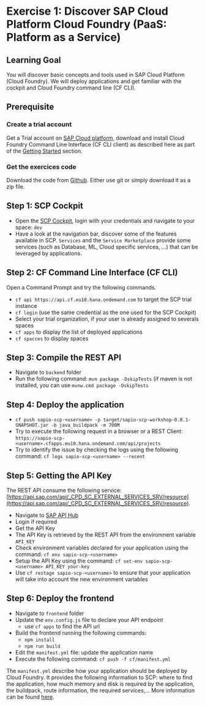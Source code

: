 # Exercise 1: Discover SAP Cloud Platform Cloud Foundry (PaaS: Platform as a Service)

## Learning Goal
You will discover basic concepts and tools used in SAP Cloud Platform (Cloud Foundry). We will deploy applications and get familiar with the cockpit and Cloud Foundry command line (CF CLI).

## Prerequisite

### Create a trial account
Get a Trial account on [SAP Cloud platform](https://cockpit.hanatrial.ondemand.com/#/home/welcome), download and install Cloud Foundry Command Line Interface (CF CLI client) as described here as part of the [Getting Started](https://help.cf.sap.hana.ondemand.com/frameset.htm?b8ee7894fe0b4df5b78f61dd1ac178ee.html) section.

### Get the exercices code
Download the code from [Github](https://github.com/Query-Interface/sapio-scp-workshop).
Either use git or simply download it as a zip file.

## Step 1: SCP Cockpit
- Open the [SCP Cockpit](https://cockpit.hanatrial.ondemand.com/#/home/welcome), login with your credentials and navigate to your space: `dev`
- Have a look at the navigation bar, discover some of the features available in SCP. `Services` and the `Service Marketplace` provide some services (such as Database, ML, Cloud specific services, ...) that can be leveraged by applications.


## Step 2: CF Command Line Interface (CF CLI)
Open a Command Prompt and try the following commands.

- `cf api https://api.cf.eu10.hana.ondemand.com` to target the SCP trial instance
- `cf login` (use the same credential as the one used for the SCP Cockpit)
- Select your trial organization, if your user is already assigned to severals spaces
- `cf apps` to display the list of deployed applications
- `cf spacces` to display spaces

## Step 3: Compile the REST API
- Navigate to `backend` folder
- Run the following command: `mvn package -DskipTests` (if maven is not installed, you can use `mvnw.cmd package -DskipTests`

## Step 4: Deploy the application
- `cf push sapio-scp-<username> -p target/sapio-scp-workshop-0.0.1-SNAPSHOT.jar -b java_buildpack -m 700M`
- Try to execute the following request in a browser or a REST Client: `https://sapio-scp-<username>.cfapps.eu10.hana.ondemand.com/api/projects`
- Try to identify the issue by checking the logs using the following command: `cf logs sapio-scp-<username> --recent`

## Step 5: Getting the API Key
The REST API consume the following service: [https://api.sap.com/api/_CPD_SC_EXTERNAL_SERVICES_SRV/resource](https://api.sap.com/api/_CPD_SC_EXTERNAL_SERVICES_SRV/resource).
- Navigate to [SAP API Hub](https://api.sap.com/api/_CPD_SC_EXTERNAL_SERVICES_SRV/resource)
- Login if required
- Get the API Key
- The API Key is retrieved by the REST API from the environment variable `API_KEY`
- Check environment variables declared for your application using the command: `cf env sapio-scp-<username>`
- Setup the API Key using the command: `cf set-env sapio-scp-<username> API_KEY your-key`
- Use `cf restage sapio-scp-<username>` to ensure that your application will take into account the new environment variables

## Step 6: Deploy the frontend
- Navigate to `frontend` folder
- Update the `env.config.js` file to declare your API endpoint
    - use `cf apps` to find the API url
- Build the frontend running the following commands:
    - `npm install`
    - `npm run build`
- Edit the `manifest.yml` file: update the application name
- Execute the following command: `cf push -f cf/manifest.yml`

The `manifest.yml` describe how your application should be deployed by Cloud Foundry. It provides the following information to SCP: where to find the application, how much memory and disk is required by the application, the buildpack, route information, the required services,... More information can be found [here](https://docs.cloudfoundry.org/devguide/deploy-apps/manifest.html).
